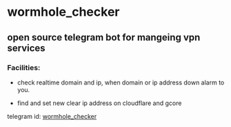 ﻿# wormhole_checker

## open source telegram bot for mangeing vpn services 

### Facilities:

  - check realtime domain and ip, when domain or ip address down alarm to you.
 
  - find and set new clear ip address on cloudflare and gcore

  telegram id: <a href='https://t.me/wormhole_checker_bot'>wormhole_checker</a>
